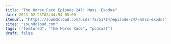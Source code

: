 ```yaml
---
title: "The Horse Race Episode 247: Mass. Exodus"
date: 2023-02-23T08:34:54-05:00
itemurl: "https://soundcloud.com/user-72751714/episode-247-mass-exodus"
sites: "soundcloud.com"
tags: ["featured", "The Horse Race", "podcast"]
draft: false
---
```


